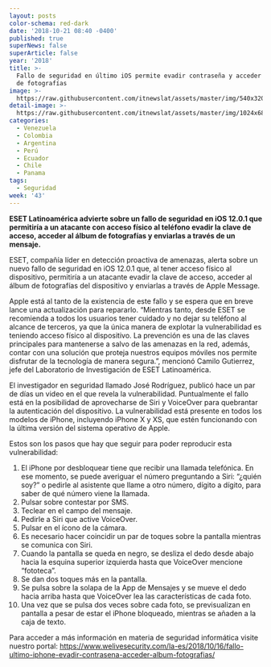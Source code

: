 ```yaml
---
layout: posts
color-schema: red-dark
date: '2018-10-21 08:40 -0400'
published: true
superNews: false
superArticle: false
year: '2018'
title: >-
  Fallo de seguridad en último iOS permite evadir contraseña y acceder al álbum
  de fotografías
image: >-
  https://raw.githubusercontent.com/itnewslat/assets/master/img/540x320/Fotos-ios-p.jpg
detail-image: >-
  https://raw.githubusercontent.com/itnewslat/assets/master/img/1024x680/Fotos-ios-g.jpg
categories:
  - Venezuela
  - Colombia
  - Argentina
  - Perú
  - Ecuador
  - Chile
  - Panama
tags:
  - Seguridad
week: '43'
---
```

**ESET Latinoamérica advierte sobre un fallo de seguridad en iOS 12.0.1 que permitiría a un atacante con acceso físico al teléfono evadir la clave de acceso, acceder al álbum de fotografías y enviarlas a través de un mensaje.**

ESET, compañía líder en detección proactiva de amenazas, alerta sobre un nuevo fallo de seguridad en iOS 12.0.1 que, al tener acceso físico al dispositivo, permitiría a un atacante evadir la clave de acceso, acceder al álbum de fotografías del dispositivo y enviarlas a través de Apple Message.

Apple está al tanto de la existencia de este fallo y se espera que en breve lance una actualización para repararlo. “Mientras tanto, desde ESET se recomienda a todos los usuarios tener cuidado y no dejar su teléfono al alcance de terceros, ya que la única manera de explotar la vulnerabilidad es teniendo acceso físico al dispositivo. La prevención es una de las claves principales para mantenerse a salvo de las amenazas en la red, además, contar con una solución que proteja nuestros equipos móviles nos permite disfrutar de la tecnología de manera segura.”, mencionó Camilo Gutierrez, jefe del Laboratorio de Investigación de ESET Latinoamérica. 

El investigador en seguridad llamado José Rodríguez, publicó hace un par de días un video en el que revela la vulnerabilidad. Puntualmente el fallo está en la posibilidad de aprovecharse de Siri y VoiceOver para quebrantar la autenticación del dispositivo. La vulnerabilidad está presente en todos los modelos de iPhone, incluyendo iPhone X y XS, que estén funcionando con la última versión del sistema operativo de Apple.

Estos son los pasos que hay que seguir para poder reproducir esta vulnerabilidad:

1. El iPhone por desbloquear tiene que recibir una llamada telefónica. En ese momento, se puede averiguar el número preguntando a Siri: “¿quién soy?” o pedirle al asistente que llame a otro número, dígito a dígito, para saber de qué número viene la llamada. 
2. Pulsar sobre contestar por SMS. 
3. Teclear en el campo del mensaje. 
4. Pedirle a Siri que active VoiceOver. 
5. Pulsar en el ícono de la cámara. 
6. Es necesario hacer coincidir un par de toques sobre la pantalla mientras se comunica con Siri. 
7. Cuando la pantalla se queda en negro, se desliza el dedo desde abajo hacia la esquina superior izquierda hasta que VoiceOver mencione “fototeca”. 
8. Se dan dos toques más en la pantalla. 
9. Se pulsa sobre la solapa de la App de Mensajes y se mueve el dedo hacia arriba hasta que VoiceOver lea las características de cada foto. 
10. Una vez que se pulsa dos veces sobre cada foto, se previsualizan en pantalla a pesar de estar el iPhone bloqueado, mientras se añaden a la caja de texto.

Para acceder a más información en materia de seguridad informática visite nuestro portal: https://www.welivesecurity.com/la-es/2018/10/16/fallo-ultimo-iphone-evadir-contrasena-acceder-album-fotografias/